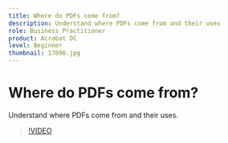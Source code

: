 ```yaml
---
title: Where do PDFs come from?
description: Understand where PDFs come from and their uses
role: Business Practitioner
product: Acrobat DC
level: Beginner
thumbnail: 17096.jpg
---
```


# Where do PDFs come from?

Understand where PDFs come from and their uses.

>[!VIDEO](https://video.tv.adobe.com/v/17096?hidetitle=true)